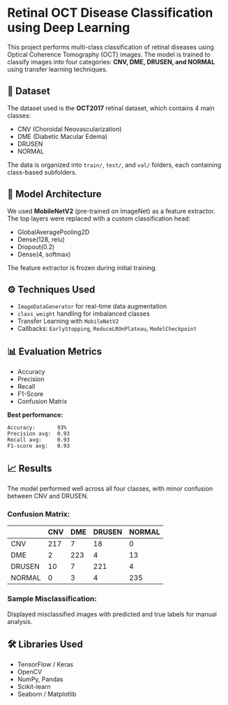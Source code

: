 
# Retinal OCT Disease Classification using Deep Learning

This project performs multi-class classification of retinal diseases using Optical Coherence Tomography (OCT) images. The model is trained to classify images into four categories: **CNV, DME, DRUSEN, and NORMAL** using transfer learning techniques.

## 📁 Dataset

The dataset used is the **OCT2017** retinal dataset, which contains 4 main classes:
- CNV (Choroidal Neovascularization)
- DME (Diabetic Macular Edema)
- DRUSEN
- NORMAL

The data is organized into `train/`, `test/`, and `val/` folders, each containing class-based subfolders.

## 🧠 Model Architecture

We used **MobileNetV2** (pre-trained on ImageNet) as a feature extractor. The top layers were replaced with a custom classification head:

- GlobalAveragePooling2D
- Dense(128, relu)
- Dropout(0.2)
- Dense(4, softmax)

The feature extractor is frozen during initial training.

## ⚙️ Techniques Used

- `ImageDataGenerator` for real-time data augmentation
- `class_weight` handling for imbalanced classes
- Transfer Learning with `MobileNetV2`
- Callbacks: `EarlyStopping`, `ReduceLROnPlateau`, `ModelCheckpoint`

## 📊 Evaluation Metrics

- Accuracy
- Precision
- Recall
- F1-Score
- Confusion Matrix

**Best performance:**
```
Accuracy:       93%
Precision avg:  0.93
Recall avg:     0.93
F1-score avg:   0.93
```

## 📈 Results

The model performed well across all four classes, with minor confusion between CNV and DRUSEN.

### Confusion Matrix:

|         | CNV | DME | DRUSEN | NORMAL |
|---------|-----|-----|--------|--------|
| CNV     | 217 | 7   | 18     | 0      |
| DME     | 2   | 223 | 4      | 13     |
| DRUSEN  | 10  | 7   | 221    | 4      |
| NORMAL  | 0   | 3   | 4      | 235    |

### Sample Misclassification:
Displayed misclassified images with predicted and true labels for manual analysis.

## 🛠 Libraries Used

- TensorFlow / Keras
- OpenCV
- NumPy, Pandas
- Scikit-learn
- Seaborn / Matplotlib


